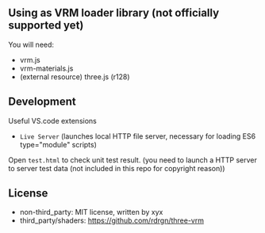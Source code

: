 ## Using as VRM loader library (not officially supported yet)

You will need:

* vrm.js
* vrm-materials.js
* (external resource) three.js (r128)

## Development

Useful VS.code extensions


- `Live Server` (launches local HTTP file server, necessary for loading ES6 type="module" scripts)

Open `test.html` to check unit test result.
(you need to launch a HTTP server to server test data (not included in this repo for copyright reason))

## License

- non-third_party: MIT license, written by xyx
- third_party/shaders: https://github.com/rdrgn/three-vrm
